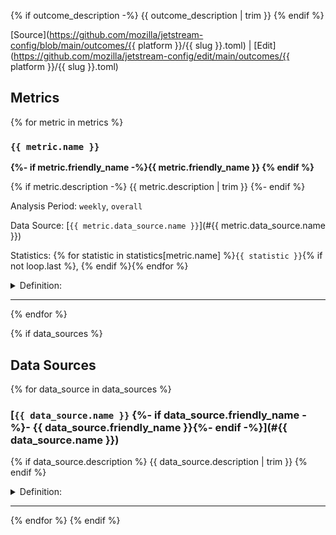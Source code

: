 {% if outcome_description -%}
{{ outcome_description | trim }}
{% endif %}

[Source](https://github.com/mozilla/jetstream-config/blob/main/outcomes/{{ platform }}/{{ slug }}.toml)  |  [Edit](https://github.com/mozilla/jetstream-config/edit/main/outcomes/{{ platform }}/{{ slug }}.toml)


## Metrics

{% for metric in metrics %}

### `{{ metric.name }}` 

**{%- if metric.friendly_name -%}{{ metric.friendly_name }} {% endif %}**

{% if metric.description -%}
{{ metric.description | trim }}
{%- endif %}

Analysis Period: `weekly`, `overall`

Data Source: [`{{ metric.data_source.name }}`](#{{ metric.data_source.name }})

Statistics: {% for statistic in statistics[metric.name] %}`{{ statistic }}`{% if not loop.last %}, {% endif %}{% endfor %}

<details>
<summary>Definition:</summary>

```sql
{{ metric.select_expression | trim }}
```
</details>


---
{% endfor %}

{% if data_sources %}
## Data Sources

{% for data_source in data_sources %}

### [`{{ data_source.name }}` {%- if data_source.friendly_name -%}- {{ data_source.friendly_name }}{%- endif -%}](#{{ data_source.name }})

{% if data_source.description %}
{{ data_source.description | trim }}
{% endif %}

<details>
<summary>Definition:</summary>

```sql
{{ data_source._from_expr | trim }}
```
</details>

---
{% endfor %}
{% endif %}

